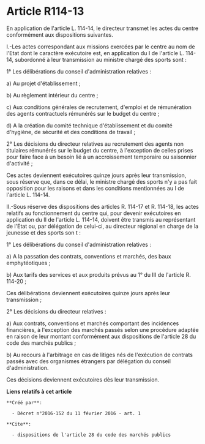 # Article R114-13

En application de l'article L. 114-14, le directeur transmet les actes du centre conformément aux dispositions suivantes. 

I.-Les actes correspondant aux missions exercées par le centre au nom de l'Etat dont le caractère exécutoire est, en
application du I de l'article L. 114-14, subordonné à leur transmission au ministre chargé des sports sont : 

1° Les délibérations du conseil d'administration relatives : 

a) Au projet d'établissement ; 

b) Au règlement intérieur du centre ; 

c) Aux conditions générales de recrutement, d'emploi et de rémunération des agents contractuels rémunérés sur le budget du
centre ; 

d) A la création du comité technique d'établissement et du comité d'hygiène, de sécurité et des conditions de travail ; 

2° Les décisions du directeur relatives au recrutement des agents non titulaires rémunérés sur le budget du centre, à
l'exception de celles prises pour faire face à un besoin lié à un accroissement temporaire ou saisonnier d'activité ; 

Ces actes deviennent exécutoires quinze jours après leur transmission, sous réserve que, dans ce délai, le ministre chargé
des sports n'y a pas fait opposition pour les raisons et dans les conditions mentionnées au I de l'article L. 114-14. 

II.-Sous réserve des dispositions des articles R. 114-17 et R. 114-18, les actes relatifs au fonctionnement du centre qui,
pour devenir exécutoires en application du II de l'article L. 114-14, doivent être transmis au représentant de l'Etat ou, par
délégation de celui-ci, au directeur régional en charge de la jeunesse et des sports son t : 

1° Les délibérations du conseil d'administration relatives : 

a) A la passation des contrats, conventions et marchés, des baux emphytéotiques ; 

b) Aux tarifs des services et aux produits prévus au 1° du III de l'article R. 114-20 ; 

Ces délibérations deviennent exécutoires quinze jours après leur transmission ; 

2° Les décisions du directeur relatives : 

a) Aux contrats, conventions et marchés comportant des incidences financières, à l'exception des marchés passés selon une
procédure adaptée en raison de leur montant conformément aux dispositions de l'article 28 du code des marchés publics ; 

b) Au recours à l'arbitrage en cas de litiges nés de l'exécution de contrats passés avec des organismes étrangers par
délégation du conseil d'administration. 

Ces décisions deviennent exécutoires dès leur transmission.

**Liens relatifs à cet article**

	**Créé par**:

	  - Décret n°2016-152 du 11 février 2016 - art. 1

	**Cite**:

	  - dispositions de l'article 28 du code des marchés publics
